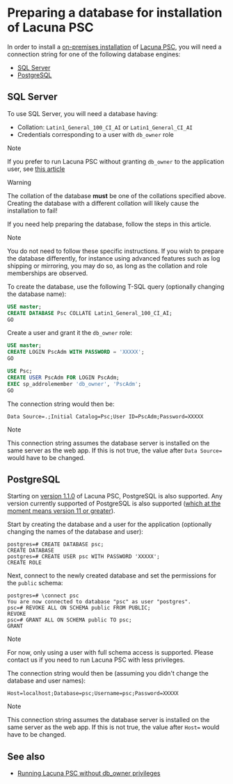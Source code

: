 ﻿# Preparing a database for installation of Lacuna PSC

In order to install a [on-premises installation](index.md) of [Lacuna PSC](../index.md), you will need a connection string for one of the following database engines:

* [SQL Server](#sql-server)
* [PostgreSQL](#postgres)

<a name="sql-server" />

## SQL Server

To use SQL Server, you will need a database having:

* Collation: `Latin1_General_100_CI_AI` or `Latin1_General_CI_AI`
* Credentials corresponding to a user with `db_owner` role

> [!NOTE]
> If you prefer to run Lacuna PSC without granting `db_owner` to the application user, see [this article](unprivileged-db-user.md)

> [!WARNING]
> The collation of the database **must** be one of the collations specified above. Creating the database with a different collation will likely cause the installation to fail!

If you need help preparing the database, follow the steps in this article.

> [!NOTE]
> You do not need to follow these specific instructions. If you wish to prepare the database differently, for instance using advanced
> features such as log shipping or mirroring, you may do so, as long as the collation and role memberships are observed.

To create the database, use the following T-SQL query (optionally changing the database name):

```sql
USE master;
CREATE DATABASE Psc COLLATE Latin1_General_100_CI_AI;
GO
```

Create a user and grant it the `db_owner` role:

```sql
USE master;
CREATE LOGIN PscAdm WITH PASSWORD = 'XXXXX';
GO

USE Psc;
CREATE USER PscAdm FOR LOGIN PscAdm;
EXEC sp_addrolemember 'db_owner', 'PscAdm';
GO
```

The connection string would then be:

```
Data Source=.;Initial Catalog=Psc;User ID=PscAdm;Password=XXXXX
```

> [!NOTE]
> This connection string assumes the database server is installed on the same server as the web app. If this is not true,
> the value after `Data Source=` would have to be changed.

<a name="postgres" />

## PostgreSQL

Starting on [version 1.1.0](../changelog.md#v1-1-0) of Lacuna PSC, PostgreSQL is also supported. Any version currently supported of PostgreSQL
is also supported ([which at the moment means version 11 or greater](https://www.postgresql.org/support/versioning/)).

Start by creating the database and a user for the application (optionally changing the names of the database and user):

```
postgres=# CREATE DATABASE psc;
CREATE DATABASE
postgres=# CREATE USER psc WITH PASSWORD 'XXXXX';
CREATE ROLE
```

Next, connect to the newly created database and set the permissions for the `public` schema:

```
postgres=# \connect psc
You are now connected to database "psc" as user "postgres".
psc=# REVOKE ALL ON SCHEMA public FROM PUBLIC;
REVOKE
psc=# GRANT ALL ON SCHEMA public TO psc;
GRANT
```

> [!NOTE]
> For now, only using a user with full schema access is supported. Please contact us if you need to run Lacuna PSC with less privileges.

The connection string would then be (assuming you didn't change the database and user names):

```
Host=localhost;Database=psc;Username=psc;Password=XXXXX
```

> [!NOTE]
> This connection string assumes the database server is installed on the same server as the web app. If this is not true,
> the value after `Host=` would have to be changed.

## See also

* [Running Lacuna PSC without db_owner privileges](unprivileged-db-user.md)
